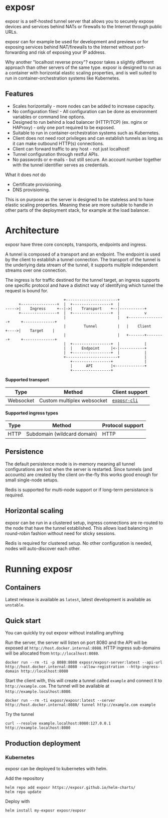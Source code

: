 # exposr

exposr is a self-hosted tunnel server that allows you to securely expose devices and services
behind NATs or firewalls to the Internet through public URLs.

exposr can for example be used for development and previews or for exposing services behind NAT/firewalls
to the Internet without port-forwarding and risk of exposing your IP address.

Why another "localhost reverse proxy"? exposr takes a slightly different approach than other servers
of the same type. exposr is designed to run as a container with horizontal elastic scaling properties,
and is well suited to run in container-orchestration systems like Kubernetes.

## Features

* Scales horizontally - more nodes can be added to increase capacity.
* No configuration files! - All configuration can be done as environment variables or command line options.
* Designed to run behind a load balancer (HTTP/TCP) (ex. nginx or HAProxy) - only one port required to be exposed.
* Suitable to run in container-orchestration systems such as Kubernetes.
* Client does not need root privileges and can establish tunnels as long as it can make outbound HTTP(s) connections.
* Client can forward traffic to any host - not just localhost!
* Tunnel configuration through restful APIs.
* No passwords or e-mails - but still secure. An account number together with the tunnel identifier serves as credentials.

What it does *not* do
* Certificate provisioning.
* DNS provisioning.

This is on purpose as the server is designed to be stateless and to have elastic scaling
properties. Meaning these are more suitable to handle in other parts of the deployment stack, for
example at the load balancer. 

# Architecture
exposr have three core concepts, transports, endpoints and ingress.

A tunnel is composed of a transport and an endpoint.
The endpoint is used by the client to establish a tunnel connection.
The transport of the tunnel is the underlying data stream of the tunnel, it supports
multiple independent streams over one connection.

The ingress is for traffic destined for the tunnel target, an ingress supports one
specific protocol and have a distinct way of identifying which tunnel the request
is bound for.

```
                          +-----------------------+
      +----------------+  |  +-----------------+  |
----->|    Ingress     +--|->|    Transport    +--|-----------+
      +----------------+  |  +-----------------+  |           v
                          |                       |   +----------------+     +--------------+
                          |        Tunnel         |   |    Client      +---->|    Target    |
                          |                       |   +-------+--------+     +--------------+
                          |  +-----------------+  |           |
                          |  |    Endpoint     |<-|-----------+
                          |  +-----------------+  |           |
                          +-----------------------+           |
                             +-----------------+              |
                             |      API        |<-------------+
                             +-----------------+
```

**Supported transport**

| Type         | Method                                | Client support        |
| ------------ | ------------------------------------- | --------------------- |
| Websocket    | Custom multiplex websocket            | [`exposr-cli`](https://github.com/exposr/exposr-cli) | 

**Supported ingress types**

| Type         | Method                                | Protocol support      |
| ------------ | ------------------------------------- | --------------------- |
| HTTP         | Subdomain (wildcard domain)           | HTTP                  |

## Persistence
The default persistence mode is in-memory meaning all tunnel configurations are lost
when the server is restarted. Since tunnels (and accounts) are created by the client
on-the-fly this works good enough for small single-node setups.

Redis is supported for multi-node support or if long-term persistance is required.
## Horizontal scaling
exposr can be run in a clustered setup, ingress connections are re-routed to the node
that have the tunnel established. This allows load balancing in round-robin
fashion without need for sticky sessions.

Redis is required for clustered setup. No other configuration is needed, nodes
will auto-discover each other.

# Running exposr

## Containers

Latest release is available as `latest`, latest development is available as `unstable`.
## Quick start
You can quickly try out exposr without installing anything

Run the server, the server will listen on port 8080 and the API will be exposed at `http://host.docker.internal:8080`.
HTTP ingress sub-domains will be allocated from `http://localhost:8080`.

    docker run --rm -ti -p 8080:8080 exposr/exposr-server:latest --api-url http://host.docker.internal:8080 --allow-registration --http-ingress-domain http://localhost:8080

Start the client with, this will create a tunnel called `example` and connect it to `http://example.com`.
The tunnel will be available at `http://example.localhost:8080`.

    docker run --rm -ti exposr/exposr:latest --server http://host.docker.internal:8080/ tunnel http://example.com example

Try the tunnel

    curl --resolve example.localhost:8080:127.0.0.1 http://example.localhost:8080

## Production deployment

### Kubernetes

exposr can be deployed to kubernetes with helm.

Add the repository

	helm repo add exposr https://exposr.github.io/helm-charts/
	helm repo update

Deploy with

    helm install my-exposr exposr/exposr
